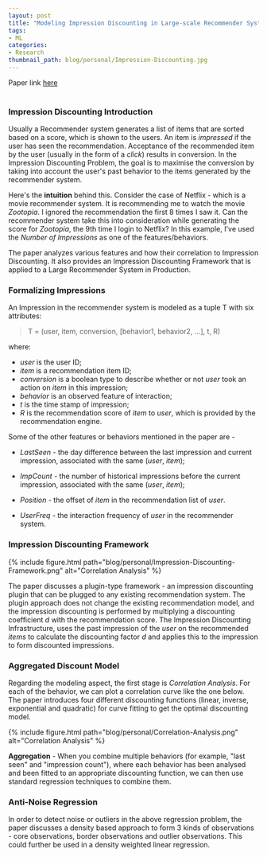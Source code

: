 ```yaml
---
layout: post
title: "Modeling Impression Discounting in Large-scale Recommender Systems"
tags:
- ML
categories:
- Research
thumbnail_path: blog/personal/Impression-Discounting.jpg
---
```


Paper link [here](http://mitultiwari.net/docs/papers/impression_discounting_kdd2014.pdf) <br/> <br/>

### Impression Discounting Introduction

Usually a Recommender system generates a list of items that are sorted based on a score, which is shown to the users. An item is *impressed* if the user has seen the recommendation. Acceptance of the recommended item by the user (usually in the form of a *click*) results in conversion. In the Impression Discounting Problem, the goal is to maximise the conversion by taking into account the user's past behavior to the items generated by the recommender system.

Here's the **intuition** behind this. Consider the case of Netflix - which is a movie recommender system. It is recommending me to watch the movie *Zootopia*. I ignored the recommendation the first 8 times I saw it. Can the recommender system take this into consideration while generating the score for *Zootopia*, the 9th time I login to Netflix? In this example, I've used the *Number of Impressions* as one of the features/behaviors.

The paper analyzes various features and how their correlation to Impression Discounting. It also provides an Impression Discounting Framework that is applied to a Large Recommender System in Production.

### Formalizing Impressions

An Impression in the recommender system is modeled as a tuple T with six attributes:

> T = (user, item, conversion, [behavior1, behavior2, ...], t, R)

where:

* *user* is the user ID;
* *item* is a recommendation item ID;
* *conversion* is a boolean type to describe whether or not *user* took an action on *item* in this impression;
* *behavior* is an observed feature of interaction;
* *t* is the time stamp of impression;
* *R* is the recommendation score of *item* to *user*, which is provided by the recommendation engine.

Some of the other features or behaviors mentioned in the paper are - 

* *LastSeen* - the day difference between the last impression and current impression, associated with the same (*user*, *item*);

* *ImpCount* - the number of historical impressions before the current impression, associated with the same (*user*, *item*);

* *Position* - the offset of *item* in the recommendation list of *user*.

* *UserFreq* - the interaction frequency of *user* in the recommender system.


### Impression Discounting Framework

{% include figure.html path="blog/personal/Impression-Discounting-Framework.png" alt="Correlation Analysis" %}

The paper discusses a plugin-type framework - an impression discounting plugin that can be plugged to any existing recommendation system. The plugin approach does not change the existing recommendation model, and the impression discounting is performed by multiplying a discounting coefficient *d* with the recommendation score. The Impression Discounting Infrastructure, uses the past impression of the *user* on the recommended *items* to calculate the discounting factor *d* and applies this to the impression to form discounted impressions.

### Aggregated Discount Model

Regarding the modeling aspect, the first stage is *Correlation Analysis*. For each of the behavior, we can plot a correlation curve like the one below. The paper introduces four different discounting functions (linear, inverse, exponential and quadratic) for curve fitting to get the optimal discounting model. 

{% include figure.html path="blog/personal/Correlation-Analysis.png" alt="Correlation Analysis" %}

**Aggregation** - When you combine multiple behaviors (for example, "last seen" and "impression count"), where each behavior has been analysed and been fitted to an appropriate discounting function, we can then use standard regression techniques to combine them.

### Anti-Noise Regression

In order to detect noise or outliers in the above regression problem, the paper discusses a density based approach to form 3 kinds of observations - core observations, border observations and outlier observations. This could further be used in a density weighted linear regression.
